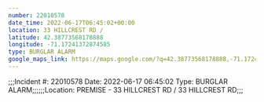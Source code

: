 ```yaml
---
number: 22010578
date_time: 2022-06-17T06:45:02+00:00
location: 33 HILLCREST RD / 
latitude: 42.38773568178888
longitude: -71.17241372874585
type: BURGLAR ALARM
google_maps_link: https://maps.google.com/?q=42.38773568178888,-71.17241372874585
---
```


;;;Incident #: 22010578  Date: 2022-06-17 06:45:02   Type: BURGLAR ALARM;;;;;;Location: PREMISE - 33 HILLCREST RD / 33 HILLCREST RD;;;

